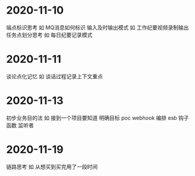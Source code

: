 # 2020-11-10
端点标识思考 如 MQ消息如何标识
输入及时输出模式 如 工作纪要视频录制输出
任务点划分思考 如 每日纪要记录模式

# 2020-11-11
谈论点化记忆 如 谈话过程记录上下文重点

# 2020-11-13
初步业务目的法 如 接到一个项目要知道 明确目标
poc webhook 编排 esb 钩子函数 监听者

# 2020-11-19
链路思考 如 从想买到买完用了一段时间
